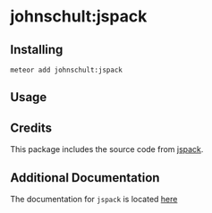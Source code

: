 # johnschult:jspack

## Installing
```
meteor add johnschult:jspack
```

## Usage


## Credits
This package includes the source code from
[jspack](https://code.google.com/p/jspack/).

## Additional Documentation
The documentation for `jspack` is located
[here](https://code.google.com/p/jspack/source/browse/tags/1.0.0/docs/README)
